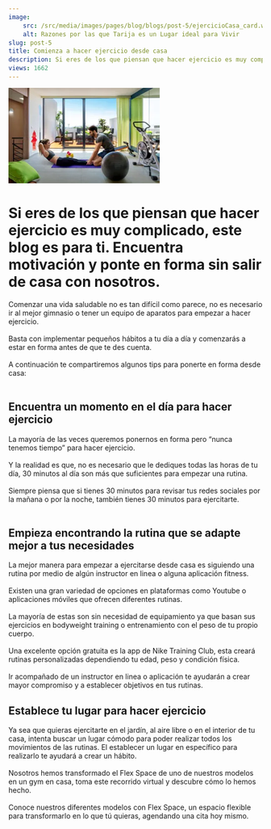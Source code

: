 ```yaml
---
image:
	src: /src/media/images/pages/blog/blogs/post-5/ejercicioCasa_card.webp
	alt: Razones por las que Tarija es un Lugar ideal para Vivir
slug: post-5
title: Comienza a hacer ejercicio desde casa
description: Si eres de los que piensan que hacer ejercicio es muy complicado, este blog es para ti. Encuentra motivación y ponte en forma sin salir de casa con nosotros.
views: 1662
---
```


<div class="text-black max-w-[80%] max-lg:max-w-[90%] mx-auto">
  <img
    class="w-full max-w-[420px] mx-auto mb-6 rounded-xl"
    src="/src/media/images/pages/blog/blogs/post-5/homeBlog.webp"
    alt="Comienza a hacer ejercicio desde casa"
    loading="lazy"
    decoding="async"
  />
  <h1 class="text-lg font-my-raleway font-bold">
    Si eres de los que piensan que hacer ejercicio es muy complicado, este
    blog es para ti. Encuentra motivación y ponte en forma sin salir de casa
    con nosotros.
  </h1>
  <span class="block w-full h-[2px] bg-navy-blue mt-5"></span>
  <p class="text-sm text-dark py-5">
    Comenzar una vida saludable no es tan difícil como parece, no es
    necesario ir al mejor gimnasio o tener un equipo de aparatos para
    empezar a hacer ejercicio.
    <br />
    <br />
    Basta con implementar pequeños hábitos a tu día a día y comenzarás a
    estar en forma antes de que te des cuenta.
    <br />
    <br />
    A continuación te compartiremos algunos tips para ponerte en forma desde
    casa:
    <br />
    <br />
  </p>
  <div>
    <div>
      <h2 class="text-md font-my-raleway font-bold pb-2">
        Encuentra un momento en el día para hacer ejercicio
      </h2>
      <p class="text-sm text-dark py-5">
        La mayoría de las veces queremos ponernos en forma pero “nunca
        tenemos tiempo” para hacer ejercicio.
        <br />
        <br />
        Y la realidad es que, no es necesario que le dediques todas las
        horas de tu día, 30 minutos al día son más que suficientes para
        empezar una rutina.
        <br />
        <br />
        Siempre piensa que si tienes 30 minutos para revisar tus redes
        sociales por la mañana o por la noche, también tienes 30 minutos
        para ejercitarte.
        <br />
        <br />
      </p>
    </div>
    <div>
      <h2 class="text-md font-my-raleway font-bold pb-2">
        Empieza encontrando la rutina que se adapte mejor a tus necesidades
      </h2>
      <p class="text-sm text-dark py-5">
        La mejor manera para empezar a ejercitarse desde casa es siguiendo
        una rutina por medio de algún instructor en linea o alguna
        aplicación fitness.
        <br />
        <br />
        Existen una gran variedad de opciones en plataformas como Youtube o
        aplicaciones móviles que ofrecen diferentes rutinas.
        <br />
        <br />
        La mayoría de estas son sin necesidad de equipamiento ya que basan
        sus ejercicios en bodyweight training o entrenamiento con el peso de
        tu propio cuerpo.
        <br />
        <br />
        Una excelente opción gratuita es la app de Nike Training Club, esta
        creará rutinas personalizadas dependiendo tu edad, peso y condición
        física.
        <br />
        <br />
        Ir acompañado de un instructor en linea o aplicación te ayudarán a
        crear mayor compromiso y a establecer objetivos en tus rutinas.
      </p>
    </div>
    <div>
      <h2 class="text-md font-my-raleway font-bold pb-2">
        Establece tu lugar para hacer ejercicio
      </h2>
      <p class="text-sm text-dark py-5">
        Ya sea que quieras ejercitarte en el jardín, al aire libre o en el
        interior de tu casa, intenta buscar un lugar cómodo para poder
        realizar todos los movimientos de las rutinas. El establecer un
        lugar en específico para realizarlo te ayudará a crear un hábito.
        <br />
        <br />
        Nosotros hemos transformado el Flex Space de uno de nuestros modelos
        en un gym en casa, toma este recorrido virtual y descubre cómo lo
        hemos hecho.
        <br />
        <br />
        Conoce nuestros diferentes modelos con Flex Space, un espacio
        flexible para transformarlo en lo que tú quieras, agendando una cita
        hoy mismo.
      </p>
    </div>
  </div>
</div>